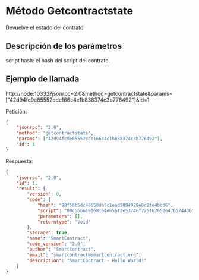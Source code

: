 # Método Getcontractstate

Devuelve el estado del contrato.

## Descripción de los parámetros

script hash: el hash del script del contrato.

## Ejemplo de llamada

http://node:10332?jsonrpc=2.0&method=getcontractstate&params=["42d94fc9e85552cde166c4c1b838374c3b776492"]&id=1

Petición:

```json
{
	"jsonrpc": "2.0",
	"method": "getcontractstate",
	"params": ["42d94fc9e85552cde166c4c1b838374c3b776492"],
	"id": 1
}
```


Respuesta:

``` json
{
    "jsonrpc": "2.0",
    "id": 1,
    "result": {
        "version": 0,
        "code": {
            "hash": "98f56b5dc40650da5c1ead5894979e0c2fe4bcd6",
            "script": "00c56b616168164e656f2e53746f726167652e476574436f6e746578740548656c6c6f05576f726c64615272680f4e656f2e53746f726167652e50757461616c7566",
            "parameters": [],
            "returntype": "Void"
        },
        "storage": true,
        "name": "SmartContract",
        "code_version": "2.0",
        "author": "SmartContract",
        "email": "smartcontract@smartcontract.org",
        "description": "SmartContract - Hello World!"
    }
}

```
